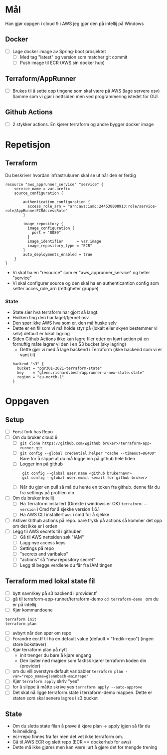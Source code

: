 # Mål
Han gjør oppgen i cloud 9 i AWS jeg gjør den på intellij på Windows
## Docker
 * [ ] Lage docker image av Spring-boot prosjektet
   * [ ] Med tag "latest" og version som matcher git commit
   * [ ] Push image til ECR (AWS sin docker hub)

## Terraform/AppRunner
* [ ] Brukes til å sette opp tingene som skal være på AWS (lage servere osv) 
      Samme som vi gjør i nettsiden men ved programmering istedet for GUI

## Github Actions
* [ ] 2 stykker actions. En kjører terraform og andre bygger docker image

# Repetisjon

## Terraform
Du beskriver hvordan infrastrukuren skal se ut når den er ferdig

```
resource "aws_apprunner_service" "service" {
    service_name = var.prefix
    source_configuration {

        authentication_configuration {
          access_role_arn = "arn:aws:iam::244530008913:role/service-role/AppRunnerECRAccessRole"
        }
    
        image_repository {
          image_configuration {
            port = "8080"
          }
          image_identifier      = var.image
          image_repository_type = "ECR"
        }
        auto_deployments_enabled = true
    }
}
```

* Vi skal ha en "resource" som er "aws_apprunner_service" og heter "service"
* Vi skal configurer source og den skal ha en authenticantion config som setter acces_role_arn (rettigheter gruppe)

### State
* State sier hva terraform har gjort så langt.
* Hvilken ting den har laget/fjernet osv
* Den spør ikke AWS hva som er. den må huske selv
* Dette er en fil som vi må holde styr på (lokalt eller skyen bestemmer vi selv) default er lokal lagring
* Siden Github Actions ikke kan lagre filer etter en kjørt action på en fornuftig måte lagrer vi den i en S3 bucket (sky lagring)
  * Dette gjør vi med å lage backend i Terraform (ikke backend som vi er vant til)
  ```
  backend "s3" {
    bucket = "pgr301-2021-terraform-state"
    key    = "glenn.richard.bech/apprunner-a-new-state.state"
    region = "eu-north-1"
  }
  ```


# Oppgaven

## Setup
* [ ] Først fork has Repo
* [ ] Om du bruker cloud 9
  * [ ] ``git clone https://github.com/≤github bruker>/terraform-app-runner.git``
  * [ ] ``git config --global credential.helper "cache --timeout=86400"`` Bare for å slippe at du må logge inn på github hele tiden
  * [ ] Logger inn på github
       ```
        git config --global user.name <github brukernavn>
        git config --global user.email <email for github bruker>
       ```
  * [ ] Når du gjør en pull så må du hente en token fra github. denne får du fra settings på profilen din
* [ ] Om du bruker intellij
  * [ ] Ha Terraform installert (Direkte i windows er OK) ``terraform --version`` i Cmd for å sjekke version 1.6.1
  * [ ] Ha AWS CLI installert ``aws`` i cmd for å sjekke
* [ ] Aktiver Github actions på repo. bare trykk på actions så kommer det opp om det ikke er i orden
* [ ] Legg til AWS secrets til i githuben
  * [ ] Gå til AWS nettsiden søk "IAM"
  * [ ] Lagg nye access keys
  * [ ] Settings på repo
  * [ ] "secrets and varibales"
  * [ ] "actions" så "new repository secret"
  * [ ] Legg til begge verdiene du får fra IAM tingen

## Terraform med lokal state fil
* [ ] bytt navn/key på s3 backend i provider.tf
* [ ] gå til terraform-app-runner/terraform-demo  ``cd terraform-demo `` om du er på intellij
* [ ] Kjør kommandoene
 ```
terraform init 
terraform plan
 ```
* [ ] avbyrt når den spør om repo
* [ ] Forandre ecr.tf til ha en default value (default = "fredik-repo") (ingen store bokstaver)
* [ ] Kjør terraform plan på nytt
  * init trenger du bare å kjøre engang
  * Den laster ned magien som faktisk kjører terraform koden din (provider)
* [ ] om du vill overstyre default varibabler ``terraform plan -var="repo_name=glennbech-mainrepo"``
* [ ] Kjør ``terraform apply`` skriv "yes"
* [ ] for å slippe å måtte skrive yes ``terraform apply --auto-approve``
* [ ] Det skal nå ligge terraform.state i terraform-demo mappen. Dette er staten som skal senere lagres i s3 bucket

## State
 * Om du sletta state filan å prøve å kjøre plan -> apply igjen så får du feilmeilding.
 * ecr-repo finnes fra før men det vet ikke terraform om.
 * Gå til AWS ECR og slett repo (ECR == dockerhub for aws)
 * Dette må ikke gjøres men kan være lurt å gjøre det for mengde trening



